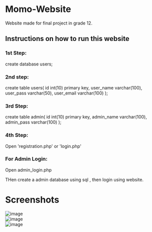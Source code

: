 ﻿# Momo-Website
Website made for final project in grade 12.

## Instructions on how to run this website

### 1st Step:
create database users;

### 2nd step:
create table users(
    id int(10) primary key,
    user_name varchar(100),
    user_pass varchar(50),
    user_email varchar(100)
    );

### 3rd Step:
create table admin( id int(10) primary key, admin_name varchar(100), admin_pass varchar(100) );

### 4th Step:
Open 'registration.php'  or 'login.php'

### For Admin Login:
Open admin_login.php

THen create a admin database using sql , then login using website.



# Screenshots
![image](https://github.com/user-attachments/assets/34be2c26-9652-4a72-871d-f5b85e931a37)<br>
![image](https://github.com/user-attachments/assets/16216289-0bc2-4c09-bd60-e0f50200eeba)<br>
![image](https://github.com/user-attachments/assets/e03c8ac4-d8e2-4223-8569-406d21ac9220)<br>




